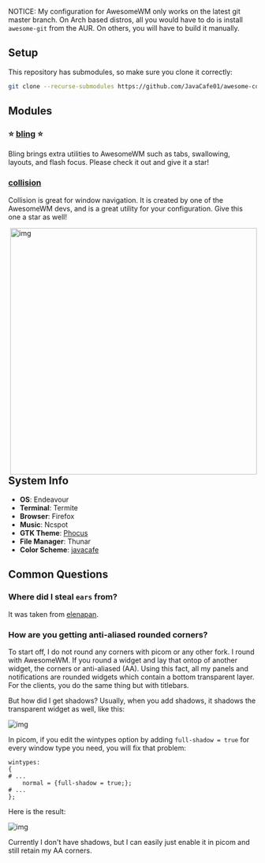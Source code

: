 NOTICE: My configuration for AwesomeWM only works on the latest git master branch. On Arch based distros, all you would have to do is install `awesome-git` from the AUR. On others, you will have to build it manually.

## Setup
This repository has submodules, so make sure you clone it correctly:
```bash
git clone --recurse-submodules https://github.com/JavaCafe01/awesome-config.git/awesome-config.git ~/.config/awesome
```
## Modules
### :star: [bling](https://github.com/Nooo37/bling) :star:
Bling brings extra utilities to AwesomeWM such as tabs, swallowing, layouts, and flash focus. Please check it out and give it a star!

### [collision](https://github.com/Elv13/collision)
Collision is great for window navigation. It is created by one of the AwesomeWM devs, and is a great utility for your configuration. Give this one a star as well!

<img src="https://github.com/JavaCafe01/awesome-config/blob/master/images/rice.png" alt="img" align="right" width="500px">

## System Info
+ **OS**: Endeavour
+ **Terminal**: Termite
+ **Browser**: Firefox
+ **Music**: Ncspot
+ **GTK Theme**: [Phocus](https://github.com/JavaCafe01/phocus)
+ **File Manager**: Thunar
+ **Color Scheme**: [javacafe](https://github.com/JavaCafe01/javacafe.vim)

## Common Questions

### Where did I steal `ears` from?
It was taken from [elenapan](https://github.com/elenapan/dotfiles).

### How are you getting anti-aliased rounded corners?
To start off, I do not round any corners with picom or any other fork. I round with AwesomeWM. If you round a widget and lay that ontop of another widget, the corners or anti-aliased (AA). Using this fact, all my panels and notifications are rounded widgets which contain a bottom transparent layer. For the clients, you do the same thing but with titlebars. 

But how did I get shadows? Usually, when you add shadows, it shadows the transparent widget as well, like this: 

<img src="https://github.com/JavaCafe01/awesome-config/blob/master/images/round_transparent.png" alt="img">

In picom, if you edit the wintypes option by adding `full-shadow = true` for every window type you need, you will fix that problem:

```
wintypes:
{
# ...
    normal = {full-shadow = true;};
# ...
};
```

Here is the result:

<img src="https://github.com/JavaCafe01/awesome-config/blob/master/images/round_shadow.png" alt="img">

Currently I don't have shadows, but I can easily just enable it in picom and still retain my AA corners.
